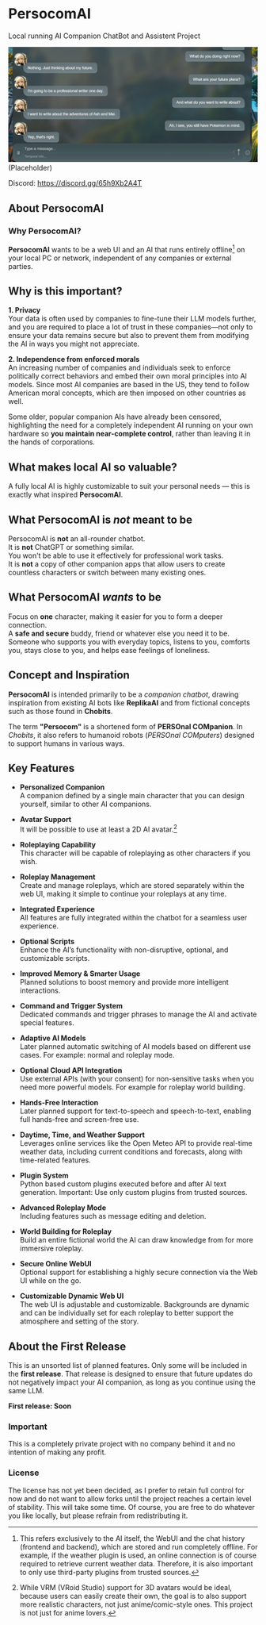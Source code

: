 # PersocomAI
Local running AI Companion ChatBot and Assistent Project

![Placeholder](https://raw.githubusercontent.com/PersocomAI/.github/main/profile/image.webp)
(Placeholder)

Discord: https://discord.gg/65h9Xb2A4T

## About PersocomAI

### Why PersocomAI?

**PersocomAI** wants to be a web UI and an AI that runs entirely offline[^1] on your local PC or network, independent of any companies or external parties.
[^1]: This refers exclusively to the AI itself, the WebUI and the chat history (frontend and backend), which are stored and run completely offline. For example, if the weather plugin is used, an online connection is of course required to retrieve current weather data. Therefore, it is also important to only use third-party plugins from trusted sources.

## Why is this important?

**1. Privacy**  
Your data is often used by companies to fine-tune their LLM models further, and you are required to place a lot of trust in these companies—not only to ensure your data remains secure but also to prevent them from modifying the AI in ways you might not appreciate.

**2. Independence from enforced morals**  
An increasing number of companies and individuals seek to enforce politically correct behaviors and embed their own moral principles into AI models. Since most AI companies are based in the US, they tend to follow American moral concepts, which are then imposed on other countries as well.

Some older, popular companion AIs have already been censored, highlighting the need for a completely independent AI running on your own hardware so **you maintain near-complete control**, rather than leaving it in the hands of corporations.

## What makes local AI so valuable?

A fully local AI is highly customizable to suit your personal needs — this is exactly what inspired **PersocomAI**.

## What PersocomAI is *not* meant to be

PersocomAI is **not** an all-rounder chatbot.  
It is **not** ChatGPT or something similar.  
You won't be able to use it effectively for professional work tasks.  
It is **not** a copy of other companion apps that allow users to create countless characters or switch between many existing ones.

## What PersocomAI *wants* to be

Focus on **one** character, making it easier for you to form a deeper connection.  
A **safe and secure** buddy, friend or whatever else you need it to be.  
Someone who supports you with everyday topics, listens to you, comforts you, stays close to you, and helps ease feelings of loneliness.

## Concept and Inspiration

**PersocomAI** is intended primarily to be a *companion chatbot*, drawing inspiration from existing AI bots like **ReplikaAI** and from fictional concepts such as those found in **Chobits**.

The term **"Persocom"** is a shortened form of **PERSOnal COMpanion**. In *Chobits*, it also refers to humanoid robots (*PERSOnal COMputers*) designed to support humans in various ways.

## Key Features

- **Personalized Companion**  
  A companion defined by a single main character that you can design yourself, similar to other AI companions.

- **Avatar Support**  
  It will be possible to use at least a 2D AI avatar.[^2]  
[^2]: While VRM (VRoid Studio) support for 3D avatars would be ideal, because users can easily create their own, the goal is to also support more realistic characters, not just anime/comic-style ones. This project is not just for anime lovers.

- **Roleplaying Capability**  
  This character will be capable of roleplaying as other characters if you wish.

- **Roleplay Management**  
  Create and manage roleplays, which are stored separately within the web UI, making it simple to continue your roleplays at any time.

- **Integrated Experience**  
  All features are fully integrated within the chatbot for a seamless user experience.

- **Optional Scripts**  
  Enhance the AI’s functionality with non-disruptive, optional, and customizable scripts.

- **Improved Memory & Smarter Usage**  
  Planned solutions to boost memory and provide more intelligent interactions.

- **Command and Trigger System**  
  Dedicated commands and trigger phrases to manage the AI and activate special features.

- **Adaptive AI Models**  
  Later planned automatic switching of AI models based on different use cases. For example: normal and roleplay mode.

- **Optional Cloud API Integration**  
  Use external APIs (with your consent) for non-sensitive tasks when you need more powerful models. For example for roleplay world building.

- **Hands-Free Interaction**  
  Later planned support for text-to-speech and speech-to-text, enabling full hands-free and screen-free use.

- **Daytime, Time, and Weather Support**  
  Leverages online services like the Open Meteo API to provide real-time weather data, including current conditions and forecasts, along with time-related features.

- **Plugin System**  
  Python based custom plugins executed before and after AI text generation. Important: Use only custom plugins from trusted sources.

- **Advanced Roleplay Mode**  
  Including features such as message editing and deletion.

- **World Building for Roleplay**  
  Build an entire fictional world the AI can draw knowledge from for more immersive roleplay.

- **Secure Online WebUI**  
  Optional support for establishing a highly secure connection via the Web UI while on the go. 

- **Customizable Dynamic Web UI**  
  The web UI is adjustable and customizable. Backgrounds are dynamic and can be individually set for each roleplay to better support the atmosphere and setting of the story.

## About the First Release

This is an unsorted list of planned features. Only some will be included in the **first release**. That release is designed to ensure that future updates do not negatively impact your AI companion, as long as you continue using the same LLM.

**First release: Soon**

### Important

This is a completely private project with no company behind it and no intention of making any profit.

### License

The license has not yet been decided, as I prefer to retain full control for now and do not want to allow forks until the project reaches a certain level of stability. This will take some time. Of course, you are free to do whatever you like locally, but please refrain from redistributing it.
